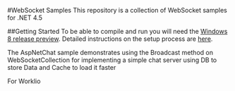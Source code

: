 #WebSocket Samples
This repository is a collection of WebSocket samples for .NET 4.5

##Getting Started
To be able to compile and run you will need the [Windows 8 release preview](http://windows.microsoft.com/en-US/windows-8/download). Detailed instructions on the setup process are [here](http://www.paulbatum.com/2011/09/getting-started-with-websockets-in.html).

The AspNetChat sample demonstrates using the Broadcast method on WebSocketCollection for implementing a simple chat server using DB to store Data and Cache to load it faster

For Worklio
